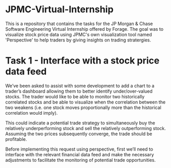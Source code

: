 # JPMC-Virtual-Internship
This is a repository that contains the tasks for the JP Morgan & Chase Software Engineering Virtual Internship offered by Forage. The goal was to visualize stock price data using JPMC's own visualization tool named 'Perspective' to help traders by giving insights on trading stratergies.

# Task 1 - Interface with a stock price data feed
We’ve been asked to assist with some development to add a chart to a trader’s dashboard allowing them to better identify under/over-valued stocks.
The trader would like to be able to monitor two historically correlated stocks and be able to visualize when the correlation between the two weakens (i.e. one stock moves proportionally more than the historical correlation would imply). 

This could indicate a potential trade strategy to simultaneously buy the relatively underperforming stock and sell the relatively outperforming stock. Assuming the two prices subsequently converge, the trade should be profitable.

Before implementing this request using perspective, first we’ll need to interface with the relevant financial data feed and make the necessary adjustments to facilitate the monitoring of potential trade opportunities.

